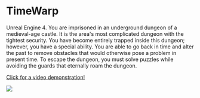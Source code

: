 # TimeWarp
 Unreal Engine 4. You are imprisoned in an underground dungeon of a medieval-age castle. It is the area's most complicated dungeon with the tightest security. You have become entirely trapped inside this dungeon; however, you have a special ability. You are able to go back in time and alter the past to remove obstacles that would otherwise pose a problem in present time. To escape the dungeon, you must solve puzzles while avoiding the guards that eternally roam the dungeon.
 
 [Click for a video demonstration!](https://youtu.be/ISVADFIdSLU)
 
 ![](https://i9.ytimg.com/vi/ISVADFIdSLU/mqdefault.jpg?sqp=CLS87pUG&rs=AOn4CLCeitpAfNBXQl5A6QxGBOctUTw8xw)
